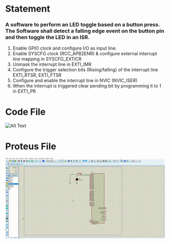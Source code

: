 # Statement
### A software to perform an LED toggle based on a button press. The Software shall detect a falling edge event on the button pin and then toggle the LED in an ISR.
1. Enable GPIO clock and configure I/O as input line.
2. Enable SYSCFG clock (RCC_APB2ENR) & configure external interrupt line mapping in SYSCFG_EXTICR
3. Unmask the interrupt line in EXTI_IMR
4. Configure the trigger selection bits (Rising/falling) of the interrupt line EXTI_RTSR, EXTI_FTSR
5. Configure and enable the interrupt line in NVIC (NVIC_ISER)
6. When the interrupt is triggered clear pending bit by programming it to 1 in EXT1_PR
# Code File 

![Alt Text](./code.gif)

# Proteus File

![Alt Text](./proteus.gif)
